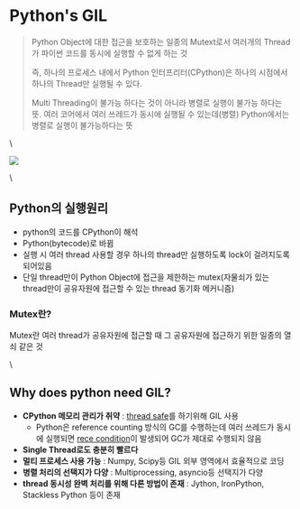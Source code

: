 # Python's GIL

> Python Object에 대한 접근을 보호하는 일종의 Mutext로서 여러개의 Thread가 파이썬 코드를 동시에 실행할 수 없게 하는 것
>
> 즉, 하나의 프로세스 내에서 Python 인터프리터(CPython)은 하나의 시점에서 하나의 Thread만 실행될 수 있다.
>
> Multi Threading이 불가능 하다는 것이 아니라 병렬로 실행이 불가능 하다는 뜻. 여러 코어에서 여러 쓰레드가 동시에 실행될 수 있는데(병렬) Python에서는 병렬로 실행이 불가능하다는 뜻

\


![](https://img1.daumcdn.net/thumb/R1280x0/?scode=mtistory2\&fname=https%3A%2F%2Fblog.kakaocdn.net%2Fdn%2FG0yFa%2Fbtq8KR1x1uD%2FVEj2oyOxwS1146fCrtqB7k%2Fimg.png)

\


## Python의 실행원리

* python의 코드를 CPython이 해석
* Python(bytecode)로 바뀜
* 실행 시 여러 thread 사용할 경우 하나의 thread만 실행하도록 lock이 걸려지도록 되어있음
* 단일 thread만이 Python Object에 접근을 제한하는 mutex(자물쇠가 있는 thread만이 공유자원에 접근할 수 있는 thread 동기화 메커니즘)

### Mutex란?

Mutex란 여러 thread가 공유자원에 접근할 때 그 공유자원에 접근하기 위한 일종의 열쇠 같은 것

\


## Why does python need GIL?

* **CPython 메모리 관리가 취약** : [thread safe](https://gompangs.tistory.com/entry/OS-Thread-Safe%EB%9E%80)를 하기위해 GIL 사용
  * Python은 reference counting 방식의 GC를 수행하는데 여러 쓰레드가 동시에 실행되면 [rece condition](https://iredays.tistory.com/125)이 발생되어 GC가 제대로 수행되지 않음
* **Single Thread로도 충분히 빨르다**
* **멀티 프로세스 사용 가능** : Numpy, Scipy등 GIL 외부 영역에서 효율적으로 코딩
* **병렬 처리의 선택지가 다양** : Multiprocessing, asyncio등 선택지가 다양
* **thread 동시성 완벽 처리를 위해 다른 방법이 존재** : Jython, IronPython, Stackless Python 등이 존재
